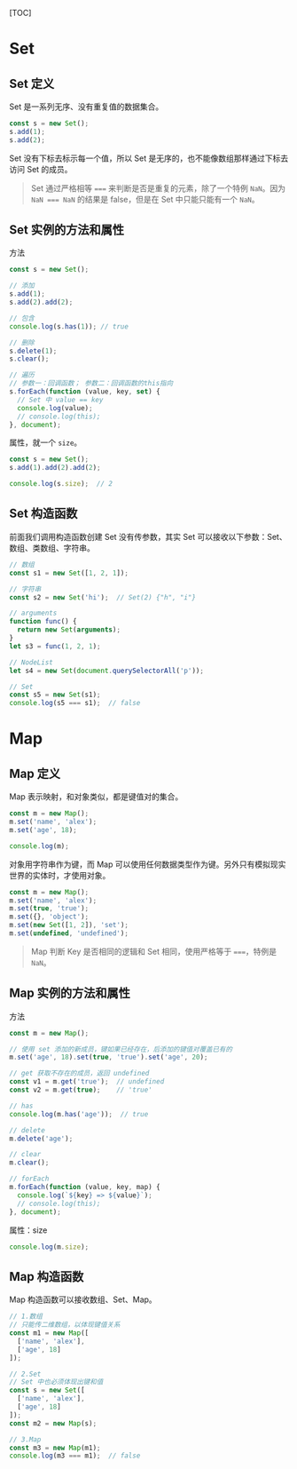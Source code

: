 [TOC]

# Set

## Set 定义

Set 是一系列无序、没有重复值的数据集合。

```javascript
const s = new Set();
s.add(1);
s.add(2);
```

Set 没有下标去标示每一个值，所以 Set 是无序的，也不能像数组那样通过下标去访问 Set 的成员。

> Set 通过严格相等 `===` 来判断是否是重复的元素，除了一个特例 `NaN`。因为 `NaN === NaN` 的结果是 false，但是在 Set 中只能只能有一个 `NaN`。

## Set 实例的方法和属性

方法

```javascript
const s = new Set();

// 添加
s.add(1);
s.add(2).add(2);

// 包含
console.log(s.has(1)); // true

// 删除
s.delete(1);
s.clear();

// 遍历
// 参数一：回调函数； 参数二：回调函数的this指向
s.forEach(function (value, key, set) {
  // Set 中 value == key
  console.log(value);
  // console.log(this);
}, document);
```

属性，就一个 `size`。

```javascript
const s = new Set();
s.add(1).add(2).add(2);

console.log(s.size);  // 2
```

## Set 构造函数

前面我们调用构造函数创建 Set 没有传参数，其实 Set 可以接收以下参数：Set、数组、类数组、字符串。

```javascript
// 数组
const s1 = new Set([1, 2, 1]);

// 字符串
const s2 = new Set('hi');  // Set(2) {"h", "i"}

// arguments
function func() {
  return new Set(arguments);
}
let s3 = func(1, 2, 1);

// NodeList
let s4 = new Set(document.querySelectorAll('p'));

// Set
const s5 = new Set(s1);
console.log(s5 === s1);  // false
```

# Map

## Map 定义

Map 表示映射，和对象类似，都是键值对的集合。

```javascript
const m = new Map();
m.set('name', 'alex');
m.set('age', 18);

console.log(m);
```

对象用字符串作为键，而 Map 可以使用任何数据类型作为键。另外只有模拟现实世界的实体时，才使用对象。

```javascript
const m = new Map();
m.set('name', 'alex');
m.set(true, 'true');
m.set({}, 'object');
m.set(new Set([1, 2]), 'set');
m.set(undefined, 'undefined');
```

> Map 判断 Key 是否相同的逻辑和 Set 相同，使用严格等于 `===`，特例是 `NaN`。

## Map 实例的方法和属性

方法

```javascript
const m = new Map();

// 使用 set 添加的新成员，键如果已经存在，后添加的键值对覆盖已有的
m.set('age', 18).set(true, 'true').set('age', 20);

// get 获取不存在的成员，返回 undefined
const v1 = m.get('true');  // undefined
const v2 = m.get(true);    // 'true'

// has
console.log(m.has('age'));  // true

// delete
m.delete('age');

// clear
m.clear();

// forEach
m.forEach(function (value, key, map) {
  console.log(`${key} => ${value}`);
  // console.log(this);
}, document);
```

属性：size

```javascript
console.log(m.size);
```

## Map 构造函数

Map 构造函数可以接收数组、Set、Map。

```javascript
// 1.数组
// 只能传二维数组，以体现键值关系
const m1 = new Map([
  ['name', 'alex'],
  ['age', 18]
]);

// 2.Set
// Set 中也必须体现出键和值
const s = new Set([
  ['name', 'alex'],
  ['age', 18]
]);
const m2 = new Map(s);

// 3.Map
const m3 = new Map(m1);
console.log(m3 === m1);  // false
```

